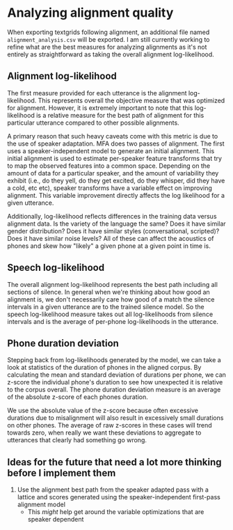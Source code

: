 
# Analyzing alignment quality

When exporting textgrids following alignment, an additional file named `alignment_analysis.csv` will be exported.  I am still currently working to refine what are the best measures for analyzing alignments as it's not entirely as straightforward as taking the overall alignment log-likelihood.

## Alignment log-likelihood

The first measure provided for each utterance is the alignment log-likelihood.  This represents overall the objective measure that was optimized for alignment. However, it is extremely important to note that this log-likelihood is a relative measure for the best path of alignment for this particular utterance compared to other possible alignments.

A primary reason that such heavy caveats come with this metric is due to the use of speaker adaptation.  MFA does two passes of alignment. The first uses a speaker-independent model to generate an initial alignment.  This initial alignment is used to estimate per-speaker feature transforms that try to map the observed features into a common space.  Depending on the amount of data for a particular speaker, and the amount of variability they exhibit (i.e., do they yell, do they get excited, do they whisper, did they have a cold, etc etc), speaker transforms have a variable effect on improving alignment.  This variable improvement directly affects the log likelihood for a given utterance.

Additionally, log-likelihood reflects differences in the training data versus alignment data.  Is the variety of the language the same? Does it have similar gender distribution? Does it have similar styles (conversational, scripted)? Does it have similar noise levels?  All of these can affect the acoustics of phones and skew how "likely" a given phone at a given point in time is.

## Speech log-likelihood

The overall alignment log-likelihood represents the best path including all sections of silence.  In general when we're thinking about how good an alignment is, we don't necessarily care how good of a match the silence intervals in a given utterance are to the trained silence model.  So the speech log-likelihood measure takes out all log-likelihoods from silence intervals and is the average of per-phone log-likelihoods in the utterance.

## Phone duration deviation

Stepping back from log-likelihoods generated by the model, we can take a look at statistics of the duration of phones in the aligned corpus.  By calculating the mean and standard deviation of durations per phone, we can z-score the individual phone's duration to see how unexpected it is relative to the corpus overall.  The phone duration deviation measure is an average of the absolute z-score of each phones duration.

We use the absolute value of the z-score because often excessive durations due to misalignment will also result in excessively small durations on other phones. The average of raw z-scores in these cases will trend towards zero, when really we want these deviations to aggregate to utterances that clearly had something go wrong.


## Ideas for the future that need a lot more thinking before I implement them

1. Use the alignment best path from the speaker adapted pass with a lattice and scores generated using the speaker-independent first-pass alignment model
    * This *might* help get around the variable optimizations that are speaker dependent
